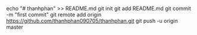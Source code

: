 echo "# thanhphan" >> README.md
git init
git add README.md
git commit -m "first commit"
git remote add origin https://github.com/thanhphan090705/thanhphan.git
git push -u origin master
